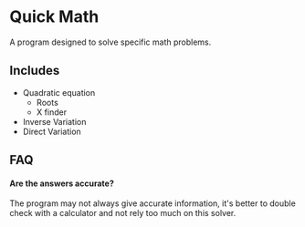 # Quick Math
A program designed to solve specific math problems.


## Includes

- Quadratic equation
    - Roots
    - X finder
- Inverse Variation
- Direct Variation

## FAQ

#### Are the answers accurate?

The program may not always give accurate information, it's better to double check with a calculator and not rely too much on this solver.

